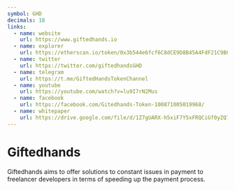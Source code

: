 ```yaml
---
symbol: GHD
decimals: 18
links:
  - name: website
    url: https://www.giftedhands.io
  - name: explorer
    url: https://etherscan.io/token/0x3b544e6fcf6C8dCE9D8B45A4FdF21C9B02f9fDa9
  - name: twitter
    url: https://twitter.com/giftedhandsGHD
  - name: telegram
    url: https://t.me/GiftedHandsTokenChannel
  - name: youtube
    url: https://youtube.com/watch?v=lu9I7rN2Mus
  - name: facebook
    url: https://facebook.com/Gitedhands-Token-100871005019968/
  - name: whitepaper
    url: https://drive.google.com/file/d/1Z7gUARX-h5xiF7Y5xFRQCiGf0yZQ7QP_/view
---
```


# Giftedhands

Giftedhands aims to offer solutions to constant issues in payment to freelancer developers in terms of speeding up the payment process.
